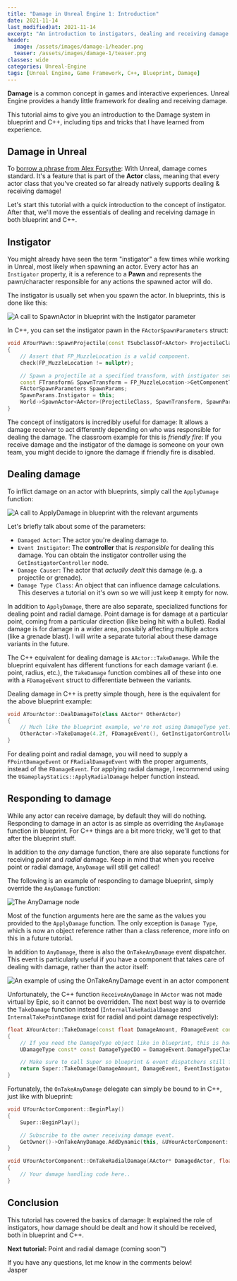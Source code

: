 ```yaml
---
title: "Damage in Unreal Engine 1: Introduction"
date: 2021-11-14
last_modified)at: 2021-11-14
excerpt: "An introduction to instigators, dealing and receiving damage in Unreal Engine."
header:
  image: /assets/images/damage-1/header.png
  teaser: /assets/images/damage-1/teaser.png
classes: wide
categories: Unreal-Engine
tags: [Unreal Engine, Game Framework, C++, Blueprint, Damage]
---
```

**Damage** is a common concept in games and interactive experiences. Unreal Engine provides a handy little framework for dealing and receiving damage. 

This tutorial aims to give you an introduction to the Damage system in blueprint and C++, including tips and tricks that I have learned from experience.

## Damage in Unreal
To [borrow a phrase from Alex Forsythe](https://youtu.be/JOJP0CvpB8w?t=6): With Unreal, damage comes standard. It's a feature that is part of the **Actor** class, meaning that every actor class that you've created so far already natively supports dealing & receiving damage!

Let's start this tutorial with a quick introduction to the concept of instigator. After that, we'll move the essentials of dealing and receiving damage in both blueprint and C++.

## Instigator
You might already have seen the term "instigator" a few times while working in Unreal, most likely when spawning an actor. Every actor has an `Instigator` property, it is a reference to a **Pawn** and represents the pawn/character responsible for any actions the spawned actor will do. 

The instigator is usually set when you spawn the actor. In blueprints, this is done like this:

![A call to SpawnActor in blueprint with the Instigator parameter](/assets/images/damage-1/spawn-instigator.png)

In C++, you can set the instigator pawn in the `FActorSpawnParameters` struct:
```cpp
void AYourPawn::SpawnProjectile(const TSubclassOf<AActor> ProjectileClass)
{
    // Assert that FP_MuzzleLocation is a valid component.
    check(FP_MuzzleLocation != nullptr);

    // Spawn a projectile at a specified transform, with instigator set to this pawn.
    const FTransform& SpawnTransform = FP_MuzzleLocation->GetComponentTransform();
    FActorSpawnParameters SpawnParams;
    SpawnParams.Instigator = this;
    World->SpawnActor<AActor>(ProjectileClass, SpawnTransform, SpawnParams);
}
```

The concept of instigators is incredibly useful for damage: It allows a damage receiver to act differently depending on who was responsible for dealing the damage. The classroom example for this is *friendly fire*: If you receive damage and the instigator of the damage is someone on your own team, you might decide to ignore the damage if friendly fire is disabled.

## Dealing damage
To inflict damage on an actor with blueprints, simply call the `ApplyDamage` function:

![A call to ApplyDamage in blueprint with the relevant arguments](/assets/images/damage-1/apply-damage.png)

Let's briefly talk about some of the parameters:
- `Damaged Actor`: The actor you're dealing damage *to*.
- `Event Instigator`: The **controller** that is *responsible* for dealing this damage. You can obtain the instigator controller using the `GetInstigatorController` node.
- `Damage Causer`: The actor that *actually dealt* this damage (e.g. a projectile or grenade).
- `Damage Type Class`: An object that can influence damage calculations. This deserves a tutorial on it's own so we will just keep it empty for now.

In addition to `ApplyDamage`, there are also separate, specialized functions for dealing point and radial damage. Point damage is for damage at a particular point, coming from a particular direction (like being hit with a bullet). Radial damage is for damage in a wider area, possibily affecting multiple actors (like a grenade blast). I will write a separate tutorial about these damage variants in the future.

The C++ equivalent for dealing damage is `AActor::TakeDamage`. While the blueprint equivalent has different functions for each damage variant (i.e. point, radius, etc.), the `TakeDamage` function combines all of these into one with a `FDamageEvent` struct to differentiate between the variants.

Dealing damage in C++ is pretty simple though, here is the equivalent for the above blueprint example:
```cpp
void AYourActor::DealDamageTo(class AActor* OtherActor)
{
    // Much like the blueprint example, we're not using DamageType yet.
    OtherActor->TakeDamage(4.2f, FDamageEvent(), GetInstigatorController(), this);
}
```

For dealing point and radial damage, you will need to supply a `FPointDamageEvent` or `FRadialDamageEvent` with the proper arguments, instead of the `FDamageEvent`. For applying radial damage, I recommend using the `UGameplayStatics::ApplyRadialDamage` helper function instead.

## Responding to damage
While any actor can receive damage, by default they will do nothing. Responding to damage in an actor is as simple as overriding the `AnyDamage` function in blueprint. For C++ things are a bit more tricky, we'll get to that after the blueprint stuff.

In addition to the *any* damage function, there are also separate functions for receiving *point* and *radial* damage. Keep in mind that when you receive point or radial damage, `AnyDamage` will still get called! 

The following is an example of responding to damage blueprint, simply override the `AnyDamage` function:

![The AnyDamage node](/assets/images/damage-1/receive-damage.png)

Most of the function arguments here are the same as the values you provided to the `ApplyDamage` function. The only exception is `Damage Type`, which is now an object reference rather than a class reference, more info on this in a future tutorial.

In addition to `AnyDamage`, there is also the `OnTakeAnyDamage` event dispatcher. This event is particularly useful if you have a component that takes care of dealing with damage, rather than the actor itself:

![An example of using the OnTakeAnyDamage event in an actor component](/assets/images/damage-1/receive-damage-event.png)

Unfortunately, the C++ function `ReceiveAnyDamage` in `AActor` was not made virtual by Epic, so it cannot be overridden. The next best way is to override the `TakeDamage` function instead (`InternalTakeRadialDamage` and `InternalTakePointDamage` exist for radial and point damage respectively):

```cpp
float AYourActor::TakeDamage(const float DamageAmount, FDamageEvent const& DamageEvent, AController* EventInstigator, AActor* DamageCauser)
{
    // If you need the DamageType object like in blueprint, this is how you do it:
    UDamageType const* const DamageTypeCDO = DamageEvent.DamageTypeClass ? DamageEvent.DamageTypeClass->GetDefaultObject<UDamageType>() : GetDefault<UDamageType>();

    // Make sure to call Super so blueprint & event dispatchers still fire.
    return Super::TakeDamage(DamageAmount, DamageEvent, EventInstigator, DamageCauser);
}
```

Fortunately, the `OnTakeAnyDamage` delegate can simply be bound to in C++, just like with blueprint:
```cpp
void UYourActorComponent::BeginPlay()
{
    Super::BeginPlay();

    // Subscribe to the owner receiving damage event.
    GetOwner()->OnTakeAnyDamage.AddDynamic(this, &UYourActorComponent::OnTakeRadialDamage);
}

void UYourActorComponent::OnTakeRadialDamage(AActor* DamagedActor, float Damage, const UDamageType* DamageType, AController* InstigatedBy, AActor* DamageCauser)
{
    // Your damage handling code here..
}
```

## Conclusion
This tutorial has covered the basics of damage: It explained the role of instigators, how damage should be dealt and how it should be received, both in blueprint and C++.

**Next tutorial:** Point and radial damage (coming soon™)

If you have any questions, let me know in the comments below! \
Jasper